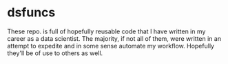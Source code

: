 # dsfuncs

These repo. is full of hopefully reusable code that I have written in my career as a data scientist. The majority, if not all of them, were written in an attempt to expedite and in some sense automate my workflow. Hopefully they'll be of use to others as well.  

